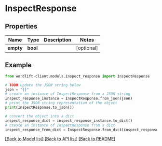 # InspectResponse


## Properties

Name | Type | Description | Notes
------------ | ------------- | ------------- | -------------
**empty** | **bool** |  | [optional] 

## Example

```python
from wordlift-client.models.inspect_response import InspectResponse

# TODO update the JSON string below
json = "{}"
# create an instance of InspectResponse from a JSON string
inspect_response_instance = InspectResponse.from_json(json)
# print the JSON string representation of the object
print(InspectResponse.to_json())

# convert the object into a dict
inspect_response_dict = inspect_response_instance.to_dict()
# create an instance of InspectResponse from a dict
inspect_response_from_dict = InspectResponse.from_dict(inspect_response_dict)
```
[[Back to Model list]](../README.md#documentation-for-models) [[Back to API list]](../README.md#documentation-for-api-endpoints) [[Back to README]](../README.md)


